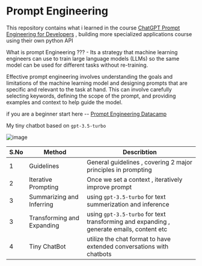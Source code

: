 # Prompt Engineering

This repository contains what i learned in the course [ChatGPT Prompt Engineering for Developers](https://www.deeplearning.ai/short-courses/chatgpt-prompt-engineering-for-developers/) , building more specialized applications course using their own python API


What is prompt Engineering ??? - Its a strategy that machine learning engineers can use to train large language models (LLMs) so the same model can be used for different tasks without re-training.

Effective prompt engineering involves understanding the goals and limitations of the machine learning model and designing prompts that are specific and relevant to the task at hand. This can involve carefully selecting keywords, defining the scope of the prompt, and providing examples and context to help guide the model.

if you are a beginner start here -- [Prompt Engineering Datacamp](https://www.datacamp.com/webinars/beginners-guide-to-prompt-engineering-with-chatgpt)


My tiny chatbot based on `gpt-3.5-turbo`

![image](https://user-images.githubusercontent.com/89206677/236676058-eeec07a7-0d67-4706-ac4f-ca01f66dcb5d.png)



| S.No | Method   | Describtion  |
|---|---|---|
| 1  | Guidelines  |  General guidelines , covering 2 major principles in prompting |
| 2  |  Iterative Prompting | Once we set a context , iteratively improve prompt   |
| 3 |  Summarizing and Inferring | using `gpt-3.5-turbo` for text summerization and inference  |
| 3 |  Transforming and Expanding | using `gpt-3.5-turbo` for text transforming and expanding , generate emails, content etc   |
| 4 | Tiny  ChatBot |  utilize the chat format to have extended conversations with chatbots  |

